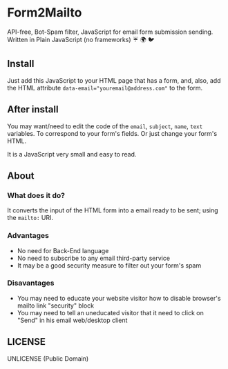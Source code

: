 # Form2Mailto

API-free, Bot-Spam filter, JavaScript for email form submission sending.  
Written in Plain JavaScript (no frameworks) :umbrella: :earth_africa: :bird:

## Install

Just add this JavaScript to your HTML page that has a form, and, also, add the HTML attribute `data-email="youremail@address.com"` to the form.  

## After install

You may want/need to edit the code of the `email`, `subject`, `name`, `text` variables. To correspond to your form's fields. Or just change your form's HTML.  

It is a JavaScript very small and easy to read.

## About
### What does it do?

It converts the input of the HTML form into a email ready to be sent; using the `mailto:` URI.

### Advantages

- No need for Back-End language
- No need to subscribe to any email third-party service
- It may be a good security measure to filter out your form's spam

### Disavantages

- You may need to educate your website visitor how to disable browser's mailto link "security" block
- You may need to tell an uneducated visitor that it need to click on "Send" in his email web/desktop client

## LICENSE
UNLICENSE (Public Domain)
